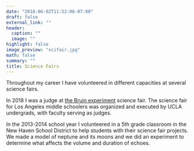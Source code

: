 ```yaml
---
date: "2018-06-02T11:52:06-07:00"
draft: false
external_link: ""
header:
  caption: ""
  image: ""
highlight: false
image_preview: "scifair.jpg"
math: false
summary: ""
title: Science Fairs
---
```


Throughout my career I have volunteered in different capacities at several science fairs.

In 2018 I was a judge at [the Bruin experiment](http://thebruinexperiment.org/index.html#Welcome) science fair. The science fair for Los Angeles middle schoolers was organized and executed by UCLA undergrads, with faculty serving as judges. 

In the 2013-2014 school year I volunteered in a 5th grade classroom in the New Haven School District to help students with their science fair projects. We made a model of neptune and its moons and we did an experiment to determine what affects the volume and duration of echoes.
